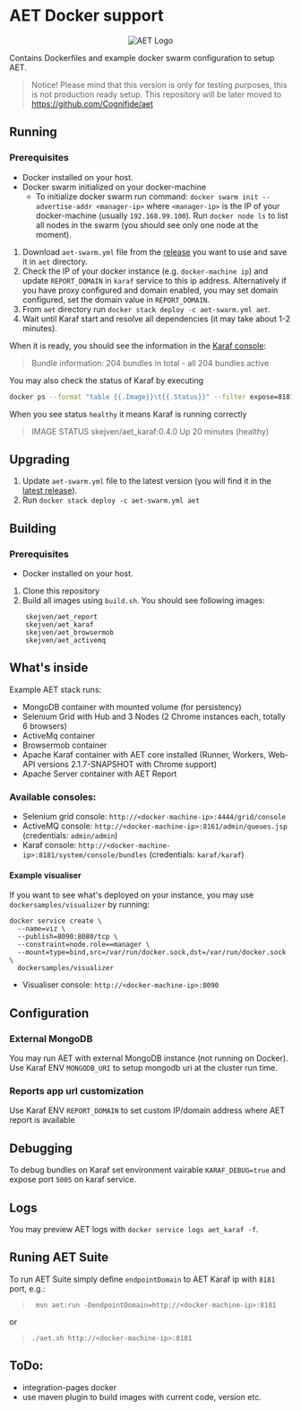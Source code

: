 # AET Docker support
<p align="center">
  <img src="https://raw.githubusercontent.com/Cognifide/aet/master/misc/img/aet-logo-black.png?raw=true" alt="AET Logo"/>
</p>

Contains Dockerfiles and example docker swarm configuration to setup AET.

> Notice!
> Please mind that this version is only for testing purposes, this is not production ready setup.
> This repository will be later moved to https://github.com/Cognifide/aet

## Running
### Prerequisites
- Docker installed on your host.
- Docker swarm initialized on your docker-machine
  - To initialize docker swarm run command:
  `docker swarm init --advertise-addr <manager-ip>`
  where `<manager-ip>` is the IP of your docker-machine (usually `192.168.99.100`).
  Run `docker node ls` to list all nodes in the swarm (you should see only one node at the moment).

1. Download `aet-swarm.yml` file from the [release](https://github.com/Skejven/aet-docker/releases)
 you want to use and save it in `aet` directory.
2. Check the IP of your docker instance (e.g. `docker-machine ip`) and update `REPORT_DOMAIN` in `karaf` service to this ip address.
Alternatively if you have proxy configured and domain enabled, you may set domain configured, set the domain value in `REPORT_DOMAIN`.
3. From `aet` directory run `docker stack deploy -c aet-swarm.yml aet`.
4. Wait until Karaf start and resolve all dependencies (it may take about 1-2 minutes).

When it is ready, you should see the information in the [Karaf console](https://github.com/Skejven/aet-docker#available-consoles):

  > Bundle information: 204 bundles in total - all 204 bundles active

You may also check the status of Karaf by executing

```bash
docker ps --format "table {{.Image}}\t{{.Status}}" --filter expose=8181/tcp
```

When you see status `healthy` it means Karaf is running correctly

> IMAGE                     STATUS
> skejven/aet_karaf:0.4.0   Up 20 minutes (healthy)

## Upgrading
1. Update `aet-swarm.yml` file to the latest version (you will find it in the [latest release](https://github.com/Skejven/aet-docker/releases/latest)).
2. Run `docker stack deploy -c aet-swarm.yml aet`

## Building
### Prerequisites
- Docker installed on your host.

1. Clone this repository
2. Build all images using `build.sh`.
You should see following images:
```
    skejven/aet_report
    skejven/aet_karaf
    skejven/aet_browsermob
    skejven/aet_activemq
```

## What's inside
Example AET stack runs:
- MongoDB container with mounted volume (for persistency)
- Selenium Grid with Hub and 3 Nodes (2 Chrome instances each, totally 6 browsers)
- ActiveMq container
- Browsermob container
- Apache Karaf container with AET core installed (Runner, Workers, Web-API versions 2.1.7-SNAPSHOT with Chrome support)
- Apache Server container with AET Report

### Available consoles:
- Selenium grid console: `http://<docker-machine-ip>:4444/grid/console`
- ActiveMQ console: `http://<docker-machine-ip>:8161/admin/queues.jsp` (credentials: `admin/admin`)
- Karaf console: `http://<docker-machine-ip>:8181/system/console/bundles` (credentials: `karaf/karaf`)

#### Example visualiser
If you want to see what's deployed on your instance, you may use `dockersamples/visualizer` by running:

```
docker service create \
  --name=viz \
  --publish=8090:8080/tcp \
  --constraint=node.role==manager \
  --mount=type=bind,src=/var/run/docker.sock,dst=/var/run/docker.sock \
  dockersamples/visualizer
 ```

- Visualiser console: `http://<docker-machine-ip>:8090`

## Configuration
### External MongoDB
You may run AET with external MongoDB instance (not running on Docker). Use Karaf ENV `MONGODB_URI` to setup mongodb uri at the cluster run time.

### Reports app url customization
Use Karaf ENV `REPORT_DOMAIN` to set custom IP/domain address where AET report is available

## Debugging
To debug bundles on Karaf set environment vairable `KARAF_DEBUG=true` and expose port `5005` on karaf service.

## Logs
You may preview AET logs with `docker service logs aet_karaf -f`.

## Runing AET Suite
To run AET Suite simply define `endpointDomain` to AET Karaf ip with `8181` port, e.g.:
> ` mvn aet:run -DendpointDomain=http://<docker-machine-ip>:8181`

or

> `./aet.sh http://<docker-machine-ip>:8181`


## ToDo:
- integration-pages docker
- use maven plugin to build images with current code, version etc.
